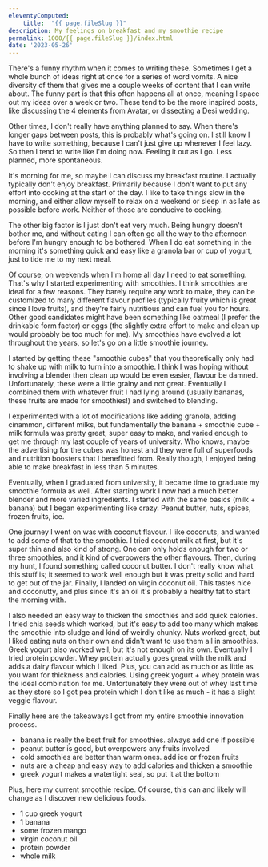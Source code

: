 ```yaml
---
eleventyComputed:
    title:  "{{ page.fileSlug }}"
description: My feelings on breakfast and my smoothie recipe
permalink: 1000/{{ page.fileSlug }}/index.html
date: '2023-05-26'
---
```


There's a funny rhythm when it comes to writing these. Sometimes I get a whole bunch of ideas right at once for a series of word vomits. A nice diversity of them that gives me a couple weeks of content that I can write about. The funny part is that this often happens all at once, meaning I space out my ideas over a week or two. These tend to be the more inspired posts, like discussing the 4 elements from Avatar, or dissecting a Desi wedding.

Other times, I don't really have anything planned to say. When there's longer gaps between posts, this is probably what's going on. I still know I have to write something, because I can't just give up whenever I feel lazy. So then I tend to write like I'm doing now. Feeling it out as I go. Less planned, more spontaneous.

It's morning for me, so maybe I can discuss my breakfast routine. I actually typically don't enjoy breakfast. Primarily because I don't want to put any effort into cooking at the start of the day. I like to take things slow in the morning, and either allow myself to relax on a weekend or sleep in as late as possible before work. Neither of those are conducive to cooking.

The other big factor is I just don't eat very much. Being hungry doesn't bother me, and without eating I can often go all the way to the afternoon before I'm hungry enough to be bothered. When I do eat something in the morning it's something quick and easy like a granola bar or cup of yogurt, just to tide me to my next meal.

Of course, on weekends when I'm home all day I need to eat something. That's why I started experimenting with smoothies. I think smoothies are ideal for a few reasons. They barely require any work to make, they can be customized to many different flavour profiles (typically fruity which is great since I love fruits), and they're fairly nutritious and can fuel you for hours. Other good candidates might have been something like oatmeal (I prefer the drinkable form factor) or eggs (the slightly extra effort to make and clean up would probably be too much for me). My smoothies have evolved a lot throughout the years, so let's go on a little smoothie journey.

I started by getting these "smoothie cubes" that you theoretically only had to shake up with milk to turn into a smoothie. I think I was hoping without involving a blender then clean up would be even easier, flavour be damned. Unfortunately, these were a little grainy and not great. Eventually I combined them with whatever fruit I had lying around (usually bananas, these fruits are made for smoothies!) and switched to blending.

I experimented with a lot of modifications like adding granola, adding cinammon, different milks, but fundamentally the banana + smoothie cube + milk formula was pretty great, super easy to make, and varied enough to get me through my last couple of years of university. Who knows, maybe the advertising for the cubes was honest and they were full of superfoods and nutrition boosters that I benefitted from. Really though, I enjoyed being able to make breakfast in less than 5 minutes.

Eventually, when I graduated from university, it became time to graduate my smoothie formula as well. After starting work I now had a much better blender and more varied ingredients. I started with the same basics (milk + banana) but I began experimenting like crazy. Peanut butter, nuts, spices, frozen fruits, ice. 

One journey I went on was with coconut flavour. I like coconuts, and wanted to add some of that to the smoothie. I tried coconut milk at first, but it's super thin and also kind of strong. One can only holds enough for two or three smoothies, and it kind of overpowers the other flavours. Then, during my hunt, I found something called coconut butter. I don't really know what this stuff is; it seemed to work well enough but it was pretty solid and hard to get out of the jar. Finally, I landed on virgin coconut oil. This tastes nice and coconutty, and plus since it's an oil it's probably a healthy fat to start the morning with.

I also needed an easy way to thicken the smoothies and add quick calories. I tried chia seeds which worked, but it's easy to add too many which makes the smoothie into sludge and kind of weirdly chunky. Nuts worked great, but I liked eating nuts on their own and didn't want to use them all in smoothies. Greek yogurt also worked well, but it's not enough on its own. Eventually I tried protein powder. Whey protein actually goes great with the milk and adds a dairy flavour which I liked. Plus, you can add as much or as little as you want for thickness and calories. Using greek yogurt + whey protein was the ideal combination for me. Unfortunately they were out of whey last time as they store so I got pea protein which I don't like as much - it has a slight veggie flavour.

Finally here are the takeaways I got from my entire smoothie innovation process.

 - banana is really the best fruit for smoothies. always add one if possible
 - peanut butter is good, but overpowers any fruits involved
 - cold smoothies are better than warm ones. add ice or frozen fruits
 - nuts are a cheap and easy way to add calories and thicken a smoothie
 - greek yogurt makes a watertight seal, so put it at the bottom

 Plus, here my current smoothie recipe. Of course, this can and likely will change as I discover new delicious foods.

 - 1 cup greek yogurt
 - 1 banana
 - some frozen mango
 - virgin coconut oil
 - protein powder
 - whole milk